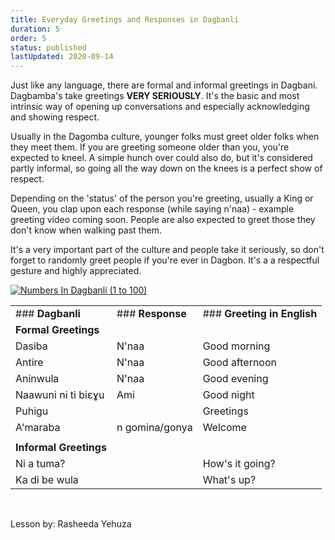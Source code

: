 ```yaml
---
title: Everyday Greetings and Responses in Dagbanli
duration: 5
order: 5
status: published
lastUpdated: 2020-09-14
---
```


Just like any language, there are formal and informal greetings in Dagbani. Dagbamba's take greetings **VERY SERIOUSLY**. It's the basic and most intrinsic way of opening up conversations and especially acknowledging and showing respect. 

Usually in the Dagomba culture, younger folks must greet older folks when they meet them. If you are greeting someone older than you, you're expected to kneel. A simple hunch over could also do, but it's considered partly informal, so going all the way down on the knees is a perfect show of respect. 

Depending on the 'status' of the person you're greeting, usually a King or Queen, you clap upon each response (while saying n'naa) - example greeting video coming soon. People are also expected to greet those they don't know when walking past them. 

It's a very important part of the culture and people take it seriously, so don't forget to randomly greet people if you're ever in Dagbon. It's a a respectful gesture and highly appreciated.  

[![Numbers In Dagbanli (1 to 100)](http://img.youtube.com/vi/dIU_EAikOWo/0.jpg)](http://www.youtube.com/watch?v=dIU_EAikOWo "Numbers In Dagbanli (1 to 100)")


|     |     |     |
| --- | --- | --- |  
| ### **Dagbanli** | ### **Response** | ### **Greeting in English** |
| **Formal Greetings** |     |     |
| Dasiba | N'naa | Good morning |
| Antire | N'naa | Good afternoon |
| Aninwula | N'naa | Good evening |
| Naawuni ni ti biɛɣu | Ami | Good night |
| Puhigu |     | Greetings |
| A'maraba | n gomina/gonya | Welcome |
|     |     |     |
| **Informal Greetings** |     |     |
| Ni a tuma? |     | How's it going? |
| Ka di be wula |     | What's up? |

 

Lesson by:
Rasheeda Yehuza